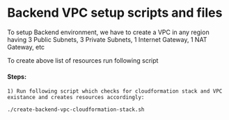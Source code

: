 # Backend VPC setup scripts and files

To setup Backend environment, we have to create a VPC in any region having 3 Public Subnets, 3 Private Subnets, 1 Internet Gateway, 1 NAT Gateway, etc

To create above list of resources run following script

#### Steps:

    1) Run following script which checks for cloudformation stack and VPC existance and creates resources accordingly:

    ./create-backend-vpc-cloudformation-stack.sh
